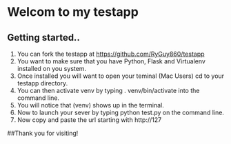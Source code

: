 # Welcom to my testapp

## Getting started..

1. You can fork the testapp at https://github.com/RyGuy860/testapp
2. You want to make sure that you have Python, Flask and Virtualenv installed on you system.
3. Once installed you will want to open your teminal (Mac Users) cd to your testapp directory.
4. You can then activate venv by typing . venv/bin/activate into the command line.
5. You will notice that (venv) shows up in the terminal.
6. Now to launch your sever by typing python test.py on the command line.
7. Now copy and paste the url starting with http://127

##Thank you for visiting!
